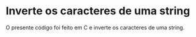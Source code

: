 # Inverte os caracteres de uma string
 O presente código foi feito em C e inverte os caracteres de uma string.
